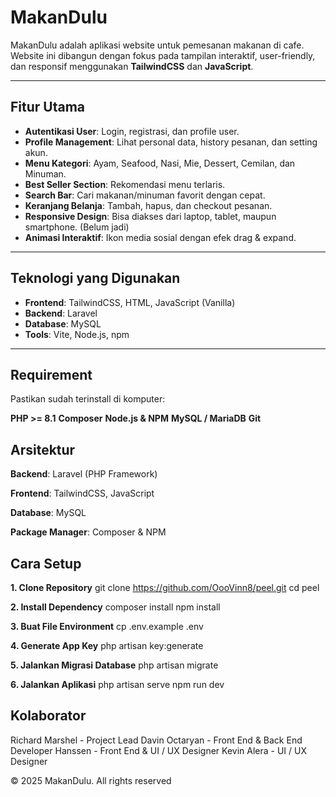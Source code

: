 # MakanDulu 

MakanDulu adalah aplikasi website untuk pemesanan makanan di cafe.  
Website ini dibangun dengan fokus pada tampilan interaktif, user-friendly, dan responsif menggunakan **TailwindCSS** dan **JavaScript**.

---

## Fitur Utama
- **Autentikasi User**: Login, registrasi, dan profile user.  
- **Profile Management**: Lihat personal data, history pesanan, dan setting akun.  
- **Menu Kategori**: Ayam, Seafood, Nasi, Mie, Dessert, Cemilan, dan Minuman.  
- **Best Seller Section**: Rekomendasi menu terlaris.  
- **Search Bar**: Cari makanan/minuman favorit dengan cepat.  
- **Keranjang Belanja**: Tambah, hapus, dan checkout pesanan.  
- **Responsive Design**: Bisa diakses dari laptop, tablet, maupun smartphone. (Belum jadi)
- **Animasi Interaktif**: Ikon media sosial dengan efek drag & expand.

---

## Teknologi yang Digunakan
- **Frontend**: TailwindCSS, HTML, JavaScript (Vanilla)
- **Backend**: Laravel
- **Database**: MySQL
- **Tools**: Vite, Node.js, npm

---

## Requirement
Pastikan sudah terinstall di komputer:

**PHP >= 8.1**
**Composer**
**Node.js & NPM**
**MySQL / MariaDB**
**Git**


## Arsitektur

**Backend**: Laravel (PHP Framework)

**Frontend**: TailwindCSS, JavaScript

**Database**: MySQL

**Package Manager**: Composer & NPM


## Cara Setup
**1. Clone Repository**
git clone https://github.com/OooVinn8/peel.git
cd peel

**2. Install Dependency**
composer install
npm install

**3. Buat File Environment**
cp .env.example .env

**4. Generate App Key**
php artisan key:generate

**5. Jalankan Migrasi Database**
php artisan migrate

**6. Jalankan Aplikasi**
php artisan serve
npm run dev


## Kolaborator
Richard Marshel - Project Lead
Davin Octaryan - Front End & Back End Developer
Hanssen - Front End & UI / UX Designer
Kevin Alera - UI / UX Designer


© 2025 MakanDulu. All rights reserved